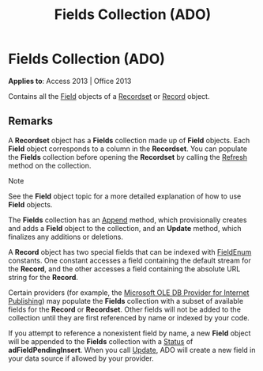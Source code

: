 ﻿---
title: Fields Collection (ADO)
TOCTitle: Fields Collection (ADO)
ms:assetid: 029aa738-8726-54a6-1813-b152813948bc
ms:mtpsurl: https://msdn.microsoft.com/en-us/library/JJ248791(v=office.15)
ms:contentKeyID: 48542962
ms.date: 09/18/2015
mtps_version: v=office.15
---

# Fields Collection (ADO)


**Applies to**: Access 2013 | Office 2013

Contains all the [Field](field-object-ado.md) objects of a [Recordset](recordset-object-ado.md) or [Record](record-object-ado.md) object.

## Remarks

A **Recordset** object has a **Fields** collection made up of **Field** objects. Each **Field** object corresponds to a column in the **Recordset**. You can populate the **Fields** collection before opening the **Recordset** by calling the [Refresh](refresh-method-ado.md) method on the collection.


> [!NOTE]
> <P>See the <STRONG>Field</STRONG> object topic for a more detailed explanation of how to use <STRONG>Field</STRONG> objects.</P>



The **Fields** collection has an [Append](append-method-ado.md) method, which provisionally creates and adds a **Field** object to the collection, and an **Update** method, which finalizes any additions or deletions.

A **Record** object has two special fields that can be indexed with [FieldEnum](fieldenum.md) constants. One constant accesses a field containing the default stream for the **Record**, and the other accesses a field containing the absolute URL string for the **Record**.

Certain providers (for example, the [Microsoft OLE DB Provider for Internet Publishing](microsoft-ole-db-provider-for-internet-publishing.md)) may populate the **Fields** collection with a subset of available fields for the **Record** or **Recordset**. Other fields will not be added to the collection until they are first referenced by name or indexed by your code.

If you attempt to reference a nonexistent field by name, a new **Field** object will be appended to the **Fields** collection with a [Status](status-property-ado-field.md) of **adFieldPendingInsert**. When you call [Update](update-method-ado.md), ADO will create a new field in your data source if allowed by your provider.

